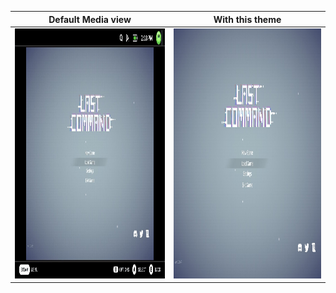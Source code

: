 | Default Media view  | With this theme |
| ------------- | ------------- |
| <img src="../img/before.jpg" width="600" height="400">  | <img src="../img/after.jpg" width="600" height="400">  |